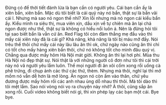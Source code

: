 Đừng có để thời tiết đánh lừa là bạn cần có người yêu. Cái bạn cần ấy là xiên bẩn, xiên bẩn. Mặc dù tôi biết là cái quỷ này nó bẩn, thật sự là bẩn vãi cái l. Nhưng mà sao nó ngon thế nhỉ? Xin lỗi nhưng mà nó ngon cái kiểu bẩn ấy. Kiểu mình ra siêu thị, mua viên xịn, dầu xịn về tự chiên mà ăn lại chả ngon được như thế, thật sự là không có hiểu nổi luôn á. Nên là đừng hỏi tôi tại sao biết bẩn là vẫn cứ ăn. Red Flag tôi còn đâm thẳng mẹ đầu vào thì mấy cái xiên này đã là cái gì? Khả năng, khả năng là tôi bị máu mỡ đấy. Nói trêu thế thôi chứ mấy cái này lâu lâu ăn thì ok, chứ ngày nào cũng ăn thì chỉ có tốt cho mấy hàng xiên bẩn thôi, chứ nó không tốt cho mình đâu quý vị. Chẳng qua được mấy hôm Hà Nội mát giời. Không ăn thì lại hơi phí. Mùa thu Hà Nội nó đẹp thật sự. Nói thật là với những người cô đơn như tôi thì cái trời này nó vã người yêu lắm luôn. Thế mọi người đi ăn xôi cốm xong rồi uống cà phê trứng, đi chụp ảnh các thứ các thứ, thèm. Nhưng mà thôi, nghĩ lại thì mở mồm nó vẫn dễ hơn là mở lòng. Ăn ngon nó còn ấm vào thân, chứ yêu đương được mấy hôm rồi các anh nhau ủng dỗ nhau thì thôi. Mà tôi dào thì tôi mệt lắm. Sao nói vòng nói vọ ra chuyện này nhở? À thôi, cũng sắp ăn xong rồi. Cuối video không biết nói gì, thì xin phép lạy các bạn một cái. Bye bye.